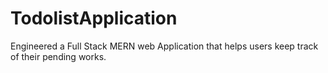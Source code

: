 # TodolistApplication
Engineered a Full Stack MERN web Application that helps users keep track of their pending works.

